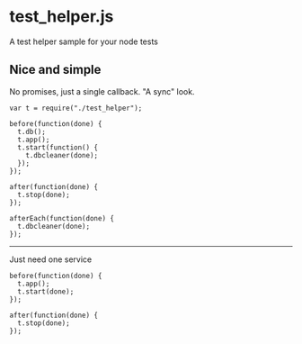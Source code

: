 # test_helper.js

A test helper sample for your node tests

## Nice and simple

No promises, just a single callback. "A sync" look.

    var t = require("./test_helper");

    before(function(done) {
      t.db();
      t.app();
      t.start(function() {
        t.dbcleaner(done);
      });
    });

    after(function(done) {
      t.stop(done);
    });

    afterEach(function(done) {
      t.dbcleaner(done);
    });

---

Just need one service

    before(function(done) {
      t.app();
      t.start(done);
    });

    after(function(done) {
      t.stop(done);
    });

